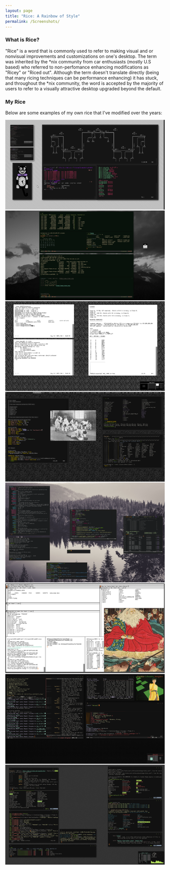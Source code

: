 ```yaml
---
layout: page
title: "Rice: A Rainbow of Style"
permalink: /Screenshots/
---
```


### What is Rice?
"Rice" is a word that is commonly used to refer to making visual and or nonvisual improvements and customizations on one's desktop. The term was inherited by the *nix community from car enthusiasts (mostly U.S based) who referred to non-perfomance enhancing modifications as "Ricey" or "Riced out". Although the term doesn't translate directly (being that many ricing techniques can be performance enhancing) it has stuck, and throughout the *nix community, the word is accepted by the majority of users to refer to a visually attractive desktop upgraded beyond the default.

### My Rice

Below are some examples of my own rice that I've modified over the years:

<img src="https://raw.githubusercontent.com/netjay/netjay.github.io/master/images/z4lJTRO.jpg">

<img src="https://raw.githubusercontent.com/netjay/netjay.github.io/master/images/w3074SH.png">

<img src="https://raw.githubusercontent.com/netjay/netjay.github.io/master/images/pxB872w.png">

<img src="https://raw.githubusercontent.com/netjay/netjay.github.io/master/images/oC2Q2oc.png">

<img src="https://raw.githubusercontent.com/netjay/netjay.github.io/master/images/KSxxO5.png">

<img src="https://raw.githubusercontent.com/netjay/netjay.github.io/master/images/mwv4Y.png">

<img src="https://raw.githubusercontent.com/netjay/netjay.github.io/master/images/eZh4KX1.png">

<img src="https://raw.githubusercontent.com/netjay/netjay.github.io/master/images/Kj9UIM.png">


